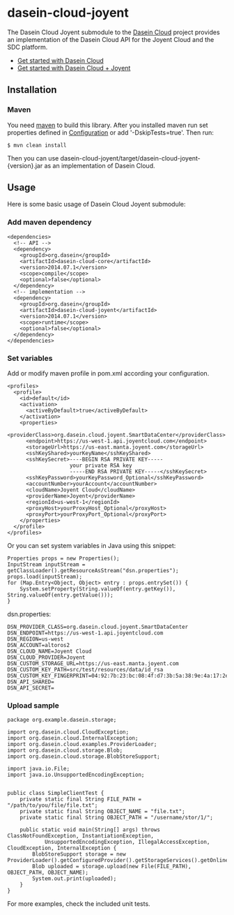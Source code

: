 dasein-cloud-joyent
===================

The Dasein Cloud Joyent submodule to the [Dasein Cloud](https://github.com/greese/dasein-cloud) project provides
an implementation of the Dasein Cloud API for the Joyent Cloud and the SDC platform.

* [Get started with Dasein Cloud](https://github.com/greese/dasein-cloud)
* [Get started with Dasein Cloud + Joyent](https://github.com/greese/dasein-cloud-joyent/wiki)

Installation
-------------------

### Maven

You need [maven](https://maven.apache.org/) to build this library. After you installed maven run set properties defined
in [Configuration](#configuration) or add '-DskipTests=true'. Then run:

    $ mvn clean install

Then you can use dasein-cloud-joyent/target/dasein-cloud-joyent-{version}.jar as an implementation of Dasein Cloud.

Usage
-------------------

Here is some basic usage of Dasein Cloud Joyent submodule:

### Add maven dependency

    <dependencies>
      <!-- API -->
      <dependency>
        <groupId>org.dasein</groupId>
        <artifactId>dasein-cloud-core</artifactId>
        <version>2014.07.1</version>
        <scope>compile</scope>
        <optional>false</optional>
      </dependency>
      <!-- implementation -->
      <dependency>
        <groupId>org.dasein</groupId>
        <artifactId>dasein-cloud-joyent</artifactId>
        <version>2014.07.1</version>
        <scope>runtime</scope>
        <optional>false</optional>
      </dependency>
    </dependencies>

### Set variables

Add or modify maven profile in pom.xml according your configuration.

    <profiles>
      <profile>
        <id>default</id>
        <activation>
          <activeByDefault>true</activeByDefault>
        </activation>
        <properties>
          <providerClass>org.dasein.cloud.joyent.SmartDataCenter</providerClass>
          <endpoint>https://us-west-1.api.joyentcloud.com</endpoint>
          <storageUrl>https://us-east.manta.joyent.com</storageUrl>
          <sshKeyShared>yourKeyName</sshKeyShared>
          <sshKeySecret>----BEGIN RSA PRIVATE KEY-----
                        your private RSA key
                        -----END RSA PRIVATE KEY-----</sshKeySecret>
          <sshKeyPassword>yourKeyPassword_Optional</sshKeyPassword>
          <accountNumber>yourAccount</accountNumber>
          <cloudName>Joyent Cloud</cloudName>
          <providerName>Joyent</providerName>
          <regionId>us-west-1</regionId>
          <proxyHost>yourProxyHost_Optional</proxyHost>
          <proxyPort>yourProxyPort_Optional</proxyPort>
        </properties>
      </profile>
    </profiles>

Or you can set system variables in Java using this snippet:

    Properties props = new Properties();
    InputStream inputStream = getClassLoader().getResourceAsStream("dsn.properties");
    props.load(inputStream);
    for (Map.Entry<Object, Object> entry : props.entrySet()) {
        System.setProperty(String.valueOf(entry.getKey()), String.valueOf(entry.getValue()));
    }

dsn.properties:

    DSN_PROVIDER_CLASS=org.dasein.cloud.joyent.SmartDataCenter
    DSN_ENDPOINT=https://us-west-1.api.joyentcloud.com
    DSN_REGION=us-west
    DSN_ACCOUNT=altoros2
    DSN_CLOUD_NAME=Joyent Cloud
    DSN_CLOUD_PROVIDER=Joyent
    DSN_CUSTOM_STORAGE_URL=https://us-east.manta.joyent.com
    DSN_CUSTOM_KEY_PATH=src/test/resources/data/id_rsa
    DSN_CUSTOM_KEY_FINGERPRINT=04:92:7b:23:bc:08:4f:d7:3b:5a:38:9e:4a:17:2e:df
    DSN_API_SHARED=
    DSN_API_SECRET=

### Upload sample

    package org.example.dasein.storage;

    import org.dasein.cloud.CloudException;
    import org.dasein.cloud.InternalException;
    import org.dasein.cloud.examples.ProviderLoader;
    import org.dasein.cloud.storage.Blob;
    import org.dasein.cloud.storage.BlobStoreSupport;

    import java.io.File;
    import java.io.UnsupportedEncodingException;


    public class SimpleClientTest {
        private static final String FILE_PATH = "/path/to/you/file/file.txt";
        private static final String OBJECT_NAME = "file.txt";
        private static final String OBJECT_PATH = "/username/stor/1/";

        public static void main(String[] args) throws ClassNotFoundException, InstantiationException,
                UnsupportedEncodingException, IllegalAccessException, CloudException, InternalException {
            BlobStoreSupport storage = new ProviderLoader().getConfiguredProvider().getStorageServices().getOnlineStorageSupport();
            Blob uploaded = storage.upload(new File(FILE_PATH), OBJECT_PATH, OBJECT_NAME);
            System.out.print(uploaded);
        }
    }

For more examples, check the included unit tests.
